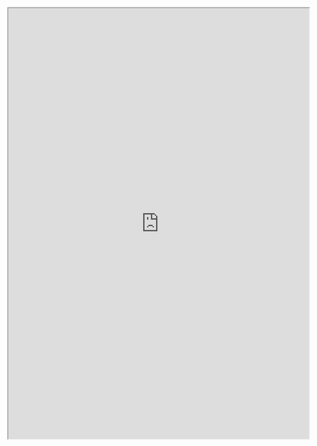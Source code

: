 <div class="row justify-content-center" style="margin: 2%;">
    <iframe height="1000px" width="700px" src="https://replit.com/@SDSC2004/List-and-Loops?lite=true#main.py">
    </iframe>
</div>